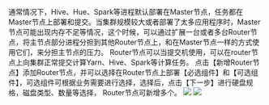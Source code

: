 

通常情况下，Hive、Hue、Spark等进程默认部署在Master节点，任务都在Master节点上部署和提交。当集群规模较大或者部署了太多应用程序时，Master节点可能出现内存不足等情况，这个时候，可以通过扩展一台或者多台Router节点，将主节点部分进程分担到其他Router节点上，和在Master节点一样的方式使用它们，来分担主节点的压力。
Router节点可以当提交机使用，可以在router节点上向集群正常提交计算Yarn、Hive、Spark等计算任务。
点击【新增Router节点】添加Router节点，并可以选择在Router节点上部署【必选组件】和【可选组件】，可选组件可根据业务需要进行选择，选择后，点击【下一步】进行硬盘规格，磁盘类型、数量等选择， Router节点可新增多个。
![](https://main.qcloudimg.com/raw/26f6a30c44ca9e84c3e905294db7d583.png)
![](https://main.qcloudimg.com/raw/7867eaba487ac9cf703186c98af09874.png)

